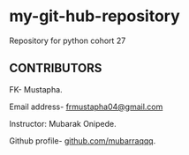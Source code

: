 # my-git-hub-repository
Repository for python cohort 27

## CONTRIBUTORS

FK- Mustapha.

Email address- [frmustapha04@gmail.com](frmustapha04@gmail.com)

Instructor: Mubarak Onipede.

Github profile- [github.com/mubarraqqq](github.com/mubarraqqq ).



